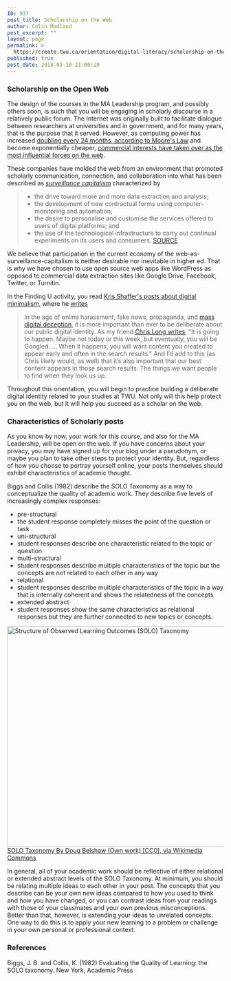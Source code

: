 ```yaml
---
ID: 937
post_title: Scholarship on the Web
author: Colin Madland
post_excerpt: ""
layout: page
permalink: >
  https://create.twu.ca/orientation/digital-literacy/scholarship-on-the-web/
published: true
post_date: 2018-03-10 21:00:20
---
```

<h3>Scholarship on the Open Web</h3>

The design of the courses in the MA Leadership program, and possibly others soon, is such that you will be engaging in scholarly discourse in a relatively public forum. The Internet was originally built to facilitate dialogue between researchers at universities and in government, and for many years, that is the purpose that it served. However, as computing power has increased <a href="https://en.wikipedia.org/wiki/Moore%27s_law">doubling every 24 months, according to Moore's Law</a> and become exponentially cheaper, <a href="https://en.wikipedia.org/wiki/List_of_largest_Internet_companies">commercial interests have taken over as the most influential forces on the web</a>.

These companies have molded the web from an environment that promoted scholarly communication, connection, and collaboration into what has been described as <a href="https://en.wikipedia.org/wiki/Surveillance_capitalism"><em>surveillance capitalism</em></a> characterized by

<blockquote>
  <ul>
  <li>the drive toward more and more data extraction and analysis;</li>
  <li>the development of new contractual forms using computer-monitoring and automation;</li>
  <li>the desire to personalise and customise the services offered to users of digital platforms; and</li>
  <li>the use of the technological infrastructure to carry out continual experiments on its users and consumers.
  <a href="https://algocracy.wordpress.com/2016/03/21/the-logic-of-surveillance-capitalism/">SOURCE</a></li>
  </ul>
</blockquote>

We believe that participation in the current economy of the web-as-surveillance-capitalism is neither desirable nor inevitable in higher ed. That is why we have chosen to use open source web apps like WordPress as opposed to commercial data extraction sites like Google Drive, Facebook, Twitter, or Turnitin.

In the Finding U activity, you read <a href="https://pushpullfork.com/tag/digital-minimalism/">Kris Shaffer's posts about digital minimalism</a>, where he <a href="https://pushpullfork.com/digital-minimalism-being-deliberate-about-digital-identity/">writes</a>

<blockquote>
  In the age of online harassment, fake news, propaganda, and <a href="http://www.digitalpedagogylab.com/hybridped/truthy-lies-surreal-truths/">mass digital deception</a>, it is more important than ever to be deliberate about our public digital identity. As my friend <a href="http://cplong.org/2013/09/the-googled-graduate-student/">Chris Long writes</a>, "It is going to happen. Maybe not today or this week, but eventually, you will be Googled. … When it happens, you will want content you created to appear early and often in the search results." And I’d add to this (as Chris likely would, as well) that it’s also important that our best content appears in those search results. The things we want people to find when they look us up.
</blockquote>

Throughout this orientation, you will begin to practice building a deliberate digital identity related to your studies at TWU. Not only will this help protect you on the web, but it will help you succeed as a scholar on the web.

<h3>Characteristics of Scholarly posts</h3>

As you know by now, your work for this course, and also for the MA Leadership, will be open on the web. If you have concerns about your privacy, you may have signed up for your blog under a pseudonym, or maybe you plan to take other steps to protect your identity. But, regardless of how you choose to portray yourself online, your posts themselves should exhibit characteristics of academic thought.

Biggs and Collis (1982) describe the SOLO Taxonomy as a way to conceptualize the quality of academic work. They describe five levels of increasingly complex responses:
- pre-structural
- the student response completely misses the point of the question or task
- uni-structural
- student responses describe one characteristic related to the topic or question
- multi-structural
- student responses describe multiple characteristics of the topic but the concepts are not related to each other in any way
- relational
- student responses describe multiple characteristics of the topic in a way that is internally coherent and shows the relatedness of the concepts
- extended abstract
- student responses show the same characteristics as relational responses but they are further connected to new topics or concepts.

<a title="By Doug Belshaw (Own work) [CC0], via Wikimedia Commons" href="https://commons.wikimedia.org/wiki/File%3AStructure_of_Observed_Learning_Outcomes_(SOLO)Taxonomy.png"><img src="https://upload.wikimedia.org/wikipedia/commons/thumb/a/af/Structure_of_Observed_Learning_Outcomes_%28SOLO%29_Taxonomy.png/512px-Structure_of_Observed_Learning_Outcomes_%28SOLO%29_Taxonomy.png" alt="Structure of Observed Learning Outcomes (SOLO) Taxonomy" width="512" />SOLO Taxonomy By Doug Belshaw (Own work) [CC0], via Wikimedia Commons</a>

In general, all of your academic work should be reflective of either relational or extended abstract levels of the SOLO Taxonomy. At minimum, you should be relating multiple ideas to each other in your post. The concepts that you describe can be your own new ideas compared to how you used to think and how you have changed, or you can contrast ideas from your readings with those of your classmates and your own previous misconceptions. Better than that, however, is extending your ideas to unrelated concepts. One way to do this is to apply your new learning to a problem or challenge in your own personal or professional context.

<h3>References</h3>

Biggs, J. B. and Collis, K. (1982) Evaluating the Quality of Learning: the SOLO taxonomy. New York, Academic Press